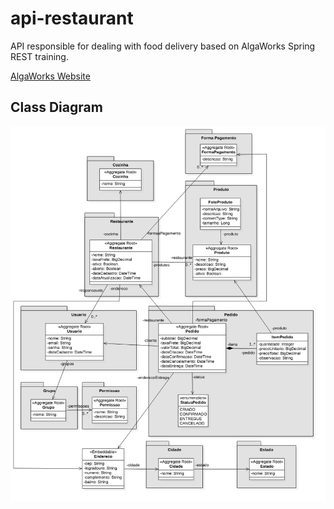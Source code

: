 # api-restaurant

API responsible for dealing with food delivery based on AlgaWorks Spring REST training.

[AlgaWorks Website](https://www.algaworks.com/)

## Class Diagram

![Class Diagram](./src/main/resources/static/images/class-diagram.png)